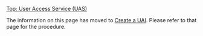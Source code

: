 [Top: User Access Service (UAS)](index.md)

The information on this page has moved to [Create a UAI](Create_a_UAI.md). Please refer to that page for the procedure.
